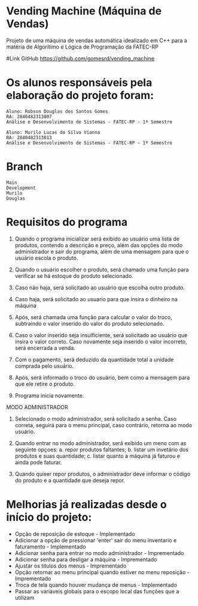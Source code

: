 # Vending Machine (Máquina de Vendas)

Projeto de uma máquina de vendas automática idealizado em C++ para a matéria de Algorítimo e Lógica de Programação da FATEC-RP

#Link GitHub
https://github.com/gomesrd/vending_machine

# Os alunos responsáveis pela elaboração do projeto foram:

    Aluno: Robson Douglas dos Santos Gomes
    RA: 2840482313007
    Análise e Desenvolvimento de Sistemas - FATEC-RP - 1º Semestre

    Aluno: Murilo Lucas da Silva Vianna
    RA: 2840482313013
    Análise e Desenvolvimento de Sistemas - FATEC-RP - 1º Semestre

# Branch

    Main
    Development
    Murilo
    Douglas

# Requisitos do programa

1. Quando o programa inicializar será exibido ao usuário uma lista de produtos, contendo a descrição e preço, além das opções do modo administrador e sair do programa, além de uma mensagem para que o usuário escola o produto.

2. Quando o usuário escolher o produto, será chamado uma função para verificar se há estoque do produto selecionado.

3. Caso não haja, será solicitado ao usuário que escolha outro produto.

4. Caso haja, será solicitado ao usuario para que insira o dinheiro na máquina

5. Após, será chamada uma função para calcular o valor do troco, subtraindo o valor inserido do valor do produto selecionado.

6. Caso o valor inserido seja insulficiente, será solicitado ao usuário que insira o valor correto. Caso novamente seja inserido o valor incorreto, será encerrada a venda.

7. Com o pagamento, será deduzido da quantidade total a unidade comprada pelo usuário.

8. Após, será informado o troco do usuário, bem como a mensagem para que ele retire o produto.

9. Programa inicia novamente.

MODO ADMINISTRADOR

1. Selecionado o modo administrador, será solicitado a senha. Caso correta, seguirá para o menu principal, caso contrário, retorna ao modo usuário.

2. Quando entrar no modo administrador, será exibido um meno com as seguinte opçoes: 
    a. repor produtos faltantes; 
    b. listar um invetário dos produtos e suas quantidade; 
    c. listar quanto a máquina já faturou e ainda pode faturar.


3. Quando quiser repor produtos, o administrador deve informar o código do produto e a quantidade que deseja repor.


# Melhorias já realizadas desde o início do projeto:

* Opção de reposição de estoque - Implementado
* Adicionar a opção de pressionar 'enter' sair do menu inventario e faturamento - Implementado
* Adicionar senha para entrar no modo administrador - Imprementado
* Adicionar senha para desligar a máquina - Imprementado
* Ajustar os titulos dos menus - Imprementado
* Opção retornar ao menu principal quando estiver no menu reposição - Imprementado
* Troca de tela quando houver mudança de menus - Implementado
* Passar as variaveis globais para o escopo local das funções que a utilizam
